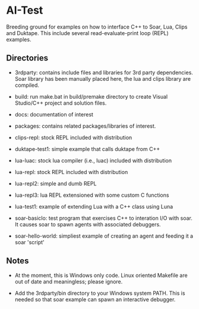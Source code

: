 
AI-Test
=======

Breeding ground for examples on how to interface C++ to Soar, Lua, Clips and Duktape.  This include several read-evaluate-print loop (REPL) examples.

Directories
-----------

* 3rdparty: contains include files and libraries for 3rd party dependencies. Soar library has been manually placed here, the lua and clips library are compiled.

* build: run make.bat in build/premake directory to create Visual Studio/C++ project and solution files.

* docs: documentation of interest

* packages: contains related packages/libraries of interest.

* clips-repl: stock REPL included with distribution

* duktape-test1: simple example that calls duktape from C++

* lua-luac: stock lua compiler (i.e., luac) included with distribution

* lua-repl: stock REPL included with distribution

* lua-repl2: simple and dumb REPL

* lua-repl3: lua REPL extensioned with some custom C functions

* lua-test1: example of extending Lua with a C++ class using Luna

* soar-basicIo: test program that exercises C++ to interation I/O with soar.  It causes soar to spawn agents with associated debuggers.

* soar-hello-world: simpliest example of creating an agent and feeding it a soar 'script'

Notes
------

* At the moment, this is Windows only code.  Linux oriented Makefile are out of date and meaningless; please ignore.

* Add the 3rdparty/bin directory to your Windows system PATH.  This is needed so that soar example can spawn an interactive debugger.

